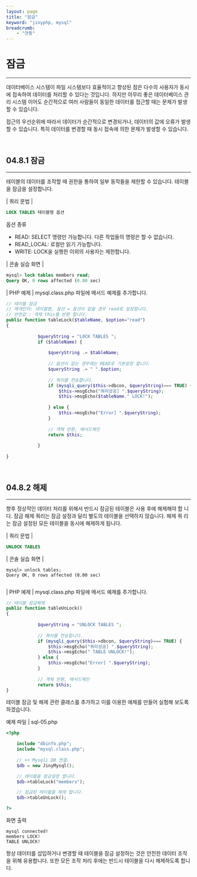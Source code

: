 ```yaml
---
layout: page
title: "잠금"
keyword: "jinyphp, mysql"
breadcrumb:
    - "연동"
--- 
```


# 잠금
<hr>

데이터베이스 시스템이 파일 시스템보다 효율적이고 향상된 점은 다수의 사용자가 동시 에 접속하여 데이터를 처리할 수 있다는 것입니다. 하지만 아무리 좋은 데이터베이스 관 리 시스템 이어도 순간적으로 여러 사람들이 동일한 데이터를 접근할 때는 문제가 발생할 수 있습니다.  

접근의 우선순위에 따라서 데이터가 순간적으로 변경되거나, 데이터의 값에 오류가 발생 할 수 있습니다. 특히 데이터를 변경할 때 동시 접속에 의한 문제가 발생할 수 있습니다.  

<br>

## 04.8.1 잠금 
<hr>

테이블의 데이터를 조작할 때 권한을 통하여 일부 동작들을 제한할 수 있습니다. 테이블 을 잠금을 설정합니다.  

| 쿼리 문법 | 
```sql
LOCK TABLES 테이블명 옵션 
```

옵션 종류 
* READ: SELECT 명령만 가능합니다. 다른 작업들의 명령은 할 수 없습니다. 
* READ_LOCAL: 로컬만 읽기 가능합니다. 
* WRITE: LOCK을 실행한 이외의 사용자는 제한합니다. 

| 콘솔 실습 화면 | 
```sql
mysql> lock tables members read;
Query OK, 0 rows affected (0.00 sec)
```

| PHP 예제 | 
mysql.class.php 파일에 메서드 예제를 추가합니다. 
```php
// 테이블 잠금
// 매개인자: 데이블명, 옵션 = 옵션이 없을 경우 read로 설정합니다.
// 반한값 : 객체 this를 반환 합니다.
public function tableLock($tableName, $option="read")
{
            
            $queryString = "LOCK TABLES ";
            if ($tableName) {
                
                $queryString .= $tableName;
 
                // 옵션이 없는 경우에는 READ로 기본설정 합니다.
                $queryString .= " ".$option;
                
                // 쿼리를 전송합니다.                
                if (mysqli_query($this->dbcon, $queryString)=== TRUE) {
                    $this->msgEcho("쿼리성공] ".$queryString);
                    $this->msgEcho($tableName." LOCK!");
                
                } else {
                    $this->msgEcho("Error] ".$queryString);
                }    
 
                // 객체 반환, 매서드체인
                return $this;
               
            }
            
}

```

<br>

## 04.8.2 해제 
<hr>

향후 정상적인 데이터 처리를 위해서 반드시 잠금된 테이블은 사용 후에 해제해야 합 니다. 잠금 해제 쿼리는 잠금 설정과 달리 별도의 테이블을 선택하지 않습니다. 해제 쿼 리는 잠금 설정된 모든 테이블을 동시에 해제하게 됩니다.  

| 쿼리 문법 | 
```sql
UNLOCK TABLES 
```

| 콘솔 실습 화면 | 
```
mysql> unlock tables;
Query OK, 0 rows affected (0.00 sec)
 
```

| PHP 예제 | 
mysql.class.php 파일에 메서드 예제를 추가합니다. 
```php
// 테이블 잠금해제        
public function tableUnLock()
{
            
            $queryString = "UNLOCK TABLES ";
          
            // 쿼리를 전송합니다.
            if (mysqli_query($this->dbcon, $queryString)=== TRUE) {
                $this->msgEcho("쿼리성공] ".$queryString);
                $this->msgEcho(" TABLE UNLOCK!");
            } else {
                $this->msgEcho("Error] ".$queryString);
            } 
            
            // 객체 반환, 매서드체인
            return $this;            
}

```

테이블 잠금 및 해제 관련 클래스를 추가하고 이를 이용한 예제를 만들어 실험해 보도록 하겠습니다. 

예제 파일 | sql-05.php 
```php
<?php

	include "dbinfo.php";
	include "mysql.class.php";
 
	// ++ Mysqli DB 연결.
	$db = new JinyMysql();

	// 테이블을 잠금설정 합니다.
	$db->tableLock("members");

	// 잠금된 테이블을 해제 합니다.
	$db->tableUnLock();

?>

```

화면 출력 
```
mysql connected!
members LOCK!
TABLE UNLOCK!
```

항상 데이터를 삽입하거나 변경할 때 테이블을 잠금 설정하는 것은 안전한 데이터 조작을 위해 유용합니다. 또한 모든 조작 처리 후에는 반드시 테이블을 다시 해제하도록 합니다.  

<br><br>